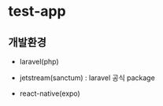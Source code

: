 # test-app

## 개발환경

- laravel(php)
- jetstream(sanctum) : laravel 공식 package

- react-native(expo)
